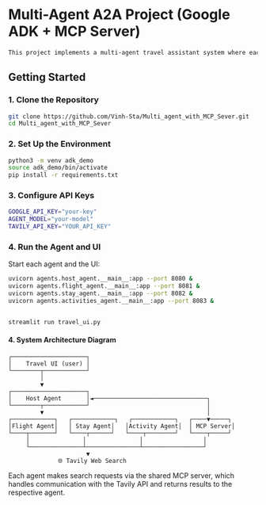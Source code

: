 #  Multi-Agent A2A Project (Google ADK + MCP Server)

```bash
This project implements a multi-agent travel assistant system where each agent shares access to a centralized MCP server to perform web searches via the Tavily tool. Instead of giving each agent its own search engine, this design uses a single MCP server to handle search queries, making the system more efficient and scalable. It demonstrates how centralized infrastructure (MCP) can support decentralized agents in a LangChain-based environment. 
```

##  Getting Started 

### 1. Clone the Repository
```bash
git clone https://github.com/Vinh-Sta/Multi_agent_with_MCP_Sever.git
cd Multi_agent_with_MCP_Sever
```
### 2. Set Up the Environment 
```bash
python3 -m venv adk_demo  
source adk_demo/bin/activate  
pip install -r requirements.txt  
```
### 3. Configure API Keys 
```bash
GOOGLE_API_KEY="your-key"  
AGENT_MODEL="your-model"  
TAVILY_API_KEY="YOUR_API_KEY"
```
### 4. Run the Agent and UI 
Start each agent and the UI: 
```bash
uvicorn agents.host_agent.__main__:app --port 8080 &  
uvicorn agents.flight_agent.__main__:app --port 8081 &  
uvicorn agents.stay_agent.__main__:app --port 8082 &  
uvicorn agents.activities_agent.__main__:app --port 8083 &  


streamlit run travel_ui.py  
```

#### 4. System Architecture Diagram
```plaintext
┌─────────────────────┐
│    Travel UI (user) │
└────────┬────────────┘
         │
         ▼
┌─────────────────────┐
│    Host Agent       │◄────────────────────────────────┐
└────────┬────────────┘                                 │
         ▼                                              │
┌────────────┐   ┌────────────┐   ┌────────────┐   ┌────▼─────┐
│Flight Agent│   │ Stay Agent│   │Activity Agent│  │ MCP Server│
└────┬───────┘   └────┬──────┘   └────┬────────┘   └────┬─────┘
     │               │               │                 │
     └───────────────┴───────────────┴─────────────────┘
                      ▼
              🌐 Tavily Web Search
```

Each agent makes search requests via the shared MCP server, which handles communication with the Tavily API and returns results to the respective agent. 
